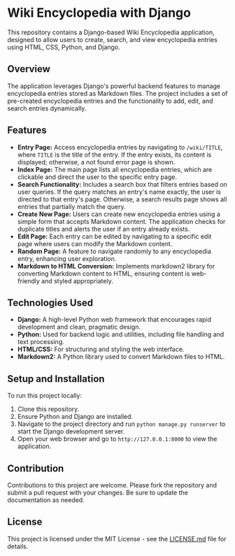 # Wiki Encyclopedia with Django

This repository contains a Django-based Wiki Encyclopedia application, designed to allow users to create, search, and view encyclopedia entries using HTML, CSS, Python, and Django.

## Overview

The application leverages Django's powerful backend features to manage encyclopedia entries stored as Markdown files. The project includes a set of pre-created encyclopedia entries and the functionality to add, edit, and search entries dynamically.

## Features

- **Entry Page:** Access encyclopedia entries by navigating to `/wiki/TITLE`, where `TITLE` is the title of the entry. If the entry exists, its content is displayed; otherwise, a not found error page is shown.
- **Index Page:** The main page lists all encyclopedia entries, which are clickable and direct the user to the specific entry page.
- **Search Functionality:** Includes a search box that filters entries based on user queries. If the query matches an entry's name exactly, the user is directed to that entry's page. Otherwise, a search results page shows all entries that partially match the query.
- **Create New Page:** Users can create new encyclopedia entries using a simple form that accepts Markdown content. The application checks for duplicate titles and alerts the user if an entry already exists.
- **Edit Page:** Each entry can be edited by navigating to a specific edit page where users can modify the Markdown content.
- **Random Page:** A feature to navigate randomly to any encyclopedia entry, enhancing user exploration.
- **Markdown to HTML Conversion:** Implements markdown2 library for converting Markdown content to HTML, ensuring content is web-friendly and styled appropriately.

## Technologies Used

- **Django:** A high-level Python web framework that encourages rapid development and clean, pragmatic design.
- **Python:** Used for backend logic and utilities, including file handling and text processing.
- **HTML/CSS:** For structuring and styling the web interface.
- **Markdown2:** A Python library used to convert Markdown files to HTML.

## Setup and Installation

To run this project locally:
1. Clone this repository.
2. Ensure Python and Django are installed.
3. Navigate to the project directory and run `python manage.py runserver` to start the Django development server.
4. Open your web browser and go to `http://127.0.0.1:8000` to view the application.

## Contribution

Contributions to this project are welcome. Please fork the repository and submit a pull request with your changes. Be sure to update the documentation as needed.

## License

This project is licensed under the MIT License - see the [LICENSE.md](LICENSE) file for details.
